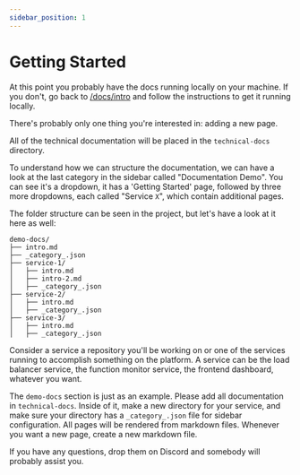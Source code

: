 ```yaml
---
sidebar_position: 1
---
```


# Getting Started

At this point you probably have the docs running locally on your machine. If you don't, go back to [/docs/intro](/docs/intro) and follow the instructions to get it running locally.

There's probably only one thing you're interested in: adding a new page.

All of the technical documentation will be placed in the `technical-docs` directory.

To understand how we can structure the documentation, we can have a look at the last category in the sidebar called "Documentation Demo". You can see it's a dropdown, it has a 'Getting Started' page, followed by three more dropdowns, each called "Service `X`", which contain additional pages.

The folder structure can be seen in the project, but let's have a look at it here as well:

```
demo-docs/
├── intro.md
├── _category_.json
├── service-1/
│   ├── intro.md
│   ├── intro-2.md
│   ├── _category_.json
├── service-2/
│   ├── intro.md
│   ├── _category_.json
├── service-3/
│   ├── intro.md
│   ├── _category_.json
```

Consider a service a repository you'll be working on or one of the services running to accomplish something on the platform. A service can be the load balancer service, the function monitor service, the frontend dashboard, whatever you want.

The `demo-docs` section is just as an example. Please add all documentation in `technical-docs`. Inside of it, make a new directory for your service, and make sure your directory has a `_category_.json` file for sidebar configuration. All pages will be rendered from markdown files. Whenever you want a new page, create a new markdown file.

If you have any questions, drop them on Discord and somebody will probably assist you.
